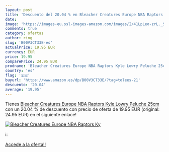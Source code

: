 ```yaml
---
layout: post
title: 'Descuento del 20.04 % en Bleacher Creatures Europe NBA Raptors Ky'
date: 
image: 'https://images-eu.ssl-images-amazon.com/images/I/41LpLeo-zrL._SL200_.jpg'
comments: true
category: ofertas
author: ring
slug: 'B00V3CT33E-es'
actualPrice: 19.95 EUR
currency: EUR
price: 19.95
comparePrice: 24.95 EUR
prodname: 'Bleacher Creatures Europe NBA Raptors Kyle Lowry Peluche 25cm'
country: 'es'
flag: '🇪🇸'
buyurl: 'https://www.amazon.es/dp/B00V3CT33E/?tag=tolees-21'
descuento: '20.04'
average: '19.95'
---
```


Tienes [Bleacher Creatures Europe NBA Raptors Kyle Lowry Peluche 25cm](https://www.amazon.es/dp/B00V3CT33E/?tag=tolees-21) con un 20.04 % de descuento con precio de oferta de 19.95 EUR (original: 24.95 EUR) en el siguiente enlace!

[![Bleacher Creatures Europe NBA Raptors Ky](https://images-eu.ssl-images-amazon.com/images/I/41LpLeo-zrL._SL200_.jpg)](https://www.amazon.es/dp/B00V3CT33E/?tag=tolees-21)

ℹ️:


[Accede a la oferta!!](https://www.amazon.es/dp/B00V3CT33E/?tag=tolees-21)
